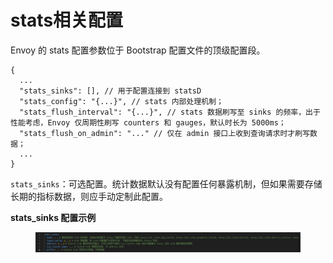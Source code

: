 # stats相关配置

Envoy 的 stats 配置参数位于 Bootstrap 配置文件的顶级配置段。



```
{
  ...
  "stats_sinks": [], // 用于配置连接到 statsD
  "stats_config": "{...}", // stats 内部处理机制；
  "stats_flush_interval": "{...}", // stats 数据刷写至 sinks 的频率，出于性能考虑，Envoy 仅周期性刷写 counters 和 gauges，默认时长为 5000ms；
  "stats_flush_on_admin": "..." // 仅在 admin 接口上收到查询请求时才刷写数据；
  ...
}
```

`stats_sinks`：可选配置。统计数据默认没有配置任何暴露机制，但如果需要存储长期的指标数据，则应手动定制此配置。

**stats\_sinks 配置示例**

<figure><img src="../../../../.gitbook/assets/image (3) (1) (1) (1).png" alt=""><figcaption></figcaption></figure>

